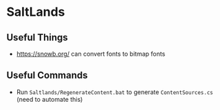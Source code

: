 # SaltLands

## Useful Things

* https://snowb.org/ can convert fonts to bitmap fonts

## Useful Commands

* Run `Saltlands/RegenerateContent.bat` to generate `ContentSources.cs` (need to automate this)